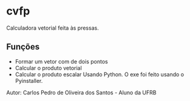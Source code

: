 # cvfp
Calculadora vetorial feita às pressas.

## Funções
- Formar um vetor com de dois pontos
- Calcular o produto vetorial
- Calcular o produto escalar
Usando Python. O exe foi feito usando o Pyinstaller.

Autor:
Carlos Pedro de Oliveira dos Santos - Aluno da UFRB
